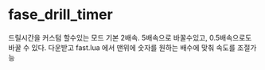 # fase_drill_timer
드릴시간을 커스텀 할수있는 모드
기본 2배속. 5배속으로 바꿀수있고, 0.5배속으로도 바꿀 수 있다.
다운받고 fast.lua 에서
맨위에 숫자를 원하는 배수에 맞춰 속도를 조절가능
